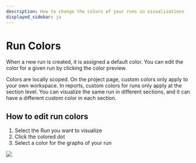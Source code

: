 ```yaml
---
description: How to change the colors of your runs in visualizations
displayed_sidebar: ja
---
```


# Run Colors

When a new run is created, it is assigned a default color. You can edit the color for a given run by clicking the color preview.

Colors are locally scoped. On the project page, custom colors only apply to your own workspace. In reports, custom colors for runs only apply at the section level. You can visualize the same run in different sections, and it can have a different custom color in each section.

## How to edit run colors

1. Select the Run you want to visualize
2. Click the colored dot 
3. Select a color for the graphs of your run

![](https://downloads.intercomcdn.com/i/o/149202442/b430d9b1473e41644a91fae3/run+coloring.gif)

